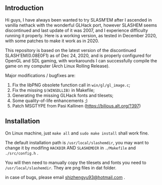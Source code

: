 ## Introduction
Hi guys, I have always been wanted to try SLASM'EM after I ascended in vanilla nethack with the wonderful GLHack port, however SLASHEM seems discontinued and last update of it was 2007, and I experience difficulty running it properly. Here is a working version, as tested in December 2020, with some patches to make it work as in 2020.

This repository is based on the latest version of the discontinued SLASH'EM(0.08E0F1) as of Dec 24, 2020, and is properly configured for OpenGL and SDL gaming, with workarounds I can successfully compile the game on my computer (Arch Linux Rolling Release).

Major modifications / bugfixes are:
1. Fix the libPNG obsolete function call in `win/gl/gl_image.c`;
2. Fix the missing `$(WINSDLLIB)` in Makefile;
3. Generating the missing GLHack fonts and tilesets;
4. Some quality-of-life enhancements ;)
5. Patch MSGTYPE from Pasi Kallinen (https://bilious.alt.org/?397)
## Installation
On Linux machine, just `make all` and `sudo make install` shall work fine.

The default installation path is `/usr/local/slashemdir`, you may want to change it by modifing `HACKDIR` AND `SLASHEMDIR` in `./Makefile` and `./src/config.h` .

You will then need to manually copy the tilesets and fonts you need to `/usr/local/slashemdir`. They are png files in dat folder.

in case of bugs, please email shizhengyu93@hotmail.com .

